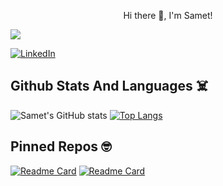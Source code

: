 

<p align="center">
     Hi there 👋, I'm Samet!
</p>

![](https://komarev.com/ghpvc/?username=samettigy)

[![LinkedIn](https://img.shields.io/badge/LinkedIn-0077B5?style=for-the-badge&logo=linkedin&logoColor=white)](https://www.linkedin.com/in/samettig2/)

## Github Stats And Languages ☠️

![Samet's GitHub stats](https://github-readme-stats.vercel.app/api?username=samettigy&show_icons=true&theme=dark)
[![Top Langs](https://github-readme-stats.vercel.app/api/top-langs/?username=samettigy&theme=tokyonight&exclude_repo=github-readme-stats,samettigy.github.io)](https://github.com/samettigy/github-readme-stats)

## Pinned Repos 🤓

[![Readme Card](https://github-readme-stats.vercel.app/api/pin/?username=samettigy&theme=dracula&repo=FlightBusBooking)](https://github.com/samettigy/FlightBusBooking)
[![Readme Card](https://github-readme-stats.vercel.app/api/pin/?username=samettigy&theme=dracula&repo=Etrade-Web)](https://github.com/samettigy/Etrade-Web)

